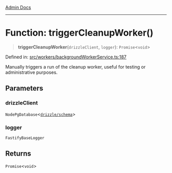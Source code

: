 [Admin Docs](/)

***

# Function: triggerCleanupWorker()

> **triggerCleanupWorker**(`drizzleClient`, `logger`): `Promise`\<`void`\>

Defined in: [src/workers/backgroundWorkerService.ts:187](https://github.com/Sourya07/talawa-api/blob/4e4298c85a0d2c28affa824f2aab7ec32b5f3ac5/src/workers/backgroundWorkerService.ts#L187)

Manually triggers a run of the cleanup worker, useful for testing or administrative purposes.

## Parameters

### drizzleClient

`NodePgDatabase`\<[`drizzle/schema`](../../../drizzle/schema/README.md)\>

### logger

`FastifyBaseLogger`

## Returns

`Promise`\<`void`\>
